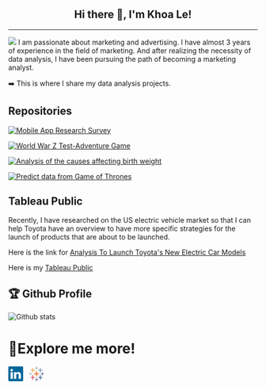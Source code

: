<h2 align="center">Hi there 👋, I'm Khoa Le!</h2>

---
<img src="https://raw.githubusercontent.com/iampavangandhi/iampavangandhi/master/gifs/Hi.gif" width="30px">  I am passionate about marketing and advertising. I have almost 3 years of experience in the field of marketing. And after realizing the necessity of data analysis, I have been pursuing the path of becoming a marketing analyst.


➡️ This is where I share my data analysis projects.






## Repositories

[![Mobile App Research Survey](https://github-readme-stats.vercel.app/api/pin/?username=patlevn&repo=Mobile-App-Research-Survey&show_owner=true)](https://github.com/patlevn/Mobile-App-Research-Survey)

[![World War Z Test-Adventure Game](https://github-readme-stats.vercel.app/api/pin/?username=patlevn&repo=World-War-Z---Text-Adventure-Game&show_owner=true)](https://github.com/patlevn/World-War-Z---Text-Adventure-Game)

[![Analysis of the causes affecting birth weight](https://github-readme-stats.vercel.app/api/pin/?username=patlevn&repo=Analysis-of-the-causes-affecting-birth-weight&show_owner=true)](https://github.com/patlevn/Analysis-of-the-causes-affecting-birth-weight)

[![Predict data from Game of Thrones](https://github-readme-stats.vercel.app/api/pin/?username=patlevn&repo=Predict-data-from-Game-of-Thrones&show_owner=true)](https://github.com/patlevn/Predict-data-from-Game-of-Thrones)



## Tableau Public
Recently, I have researched on the US electric vehicle market so that I can help Toyota have an overview to have more specific strategies for the launch of products that are about to be launched.

Here is the link for [Analysis To Launch Toyota's New Electric Car Models](https://public.tableau.com/views/AnalysisToLaunchToyotasNewElectricCarModels/ToyotaAnalysis?:language=en-US&:display_count=n&:origin=viz_share_link)

Here is my [Tableau Public](https://public.tableau.com/app/profile/khoa.le2492) 




<h2>🏆 Github Profile</h2>

![Github stats](https://github-readme-stats.vercel.app/api?username=KhoaLe&theme=highcontrast&show_icons=true&count_private=true)









# 📲<b>Explore me more!</b>
  [<img  src="linkedin-icon-2.svg"  width="30"  height="30"  style="background-color:white;">][linkedin]
  &nbsp;
  [<img  src="tableau.svg" width="30" height="30"   style="background-color:white;">][tableau public]
  

[linkedin]:  https://www.linkedin.com/in/khoa-le-78022214a/
[tableau public]:   https://public.tableau.com/app/profile/khoa.le2492
